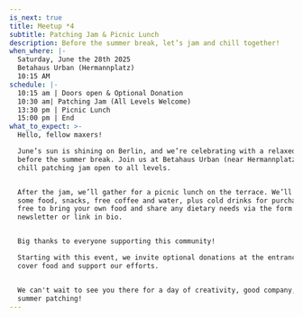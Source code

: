 ```yaml
---
is_next: true
title: Meetup *4
subtitle: Patching Jam & Picnic Lunch
description: Before the summer break, let’s jam and chill together!
when_where: |-
  Saturday, June the 28th 2025
  Betahaus Urban (Hermannplatz)
  10:15 AM
schedule: |-
  10:15 am | Doors open & Optional Donation
  10:30 am| Patching Jam (All Levels Welcome)
  13:30 pm | Picnic Lunch
  15:00 pm | End
what_to_expect: >-
  Hello, fellow maxers!

  June’s sun is shining on Berlin, and we’re celebrating with a relaxed meetup
  before the summer break. Join us at Betahaus Urban (near Hermannplatz) for a
  chill patching jam open to all levels.


  After the jam, we’ll gather for a picnic lunch on the terrace. We’ll provide
  some food, snacks, free coffee and water, plus cold drinks for purchase. Feel
  free to bring your own food and share any dietary needs via the form in our
  newsletter or link in bio.


  Big thanks to everyone supporting this community! 

  Starting with this event, we invite optional donations at the entrance to help
  cover food and support our efforts.


  We can't wait to see you there for a day of creativity, good company, and
  summer patching!
---
```

